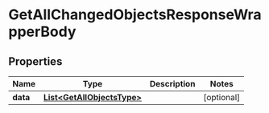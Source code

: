 

# GetAllChangedObjectsResponseWrapperBody


## Properties

Name | Type | Description | Notes
------------ | ------------- | ------------- | -------------
**data** | [**List&lt;GetAllObjectsType&gt;**](GetAllObjectsType.md) |  |  [optional]



